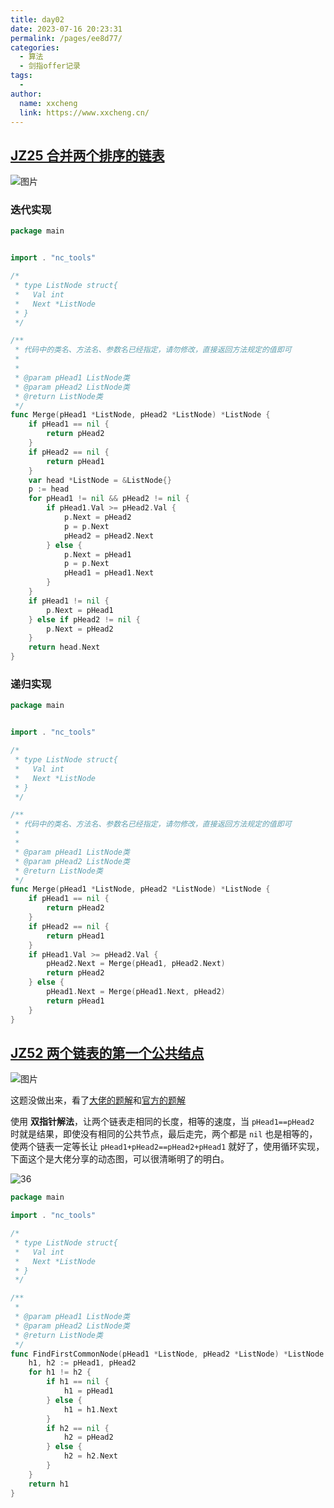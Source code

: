 ```yaml
---
title: day02
date: 2023-07-16 20:23:31
permalink: /pages/ee8d77/
categories:
  - 算法
  - 剑指offer记录
tags:
  - 
author: 
  name: xxcheng
  link: https://www.xxcheng.cn/
---
```

## [JZ25 合并两个排序的链表](https://www.nowcoder.com/share/jump/9173034621689512225287)

![图片](https://uploadfiles.nowcoder.com/badge_images/20230716/917303462_1689512234944/WRJ9Rdu13I.png)

### 迭代实现

```go
package main


import . "nc_tools"

/*
 * type ListNode struct{
 *   Val int
 *   Next *ListNode
 * }
 */

/**
 * 代码中的类名、方法名、参数名已经指定，请勿修改，直接返回方法规定的值即可
 *
 *
 * @param pHead1 ListNode类
 * @param pHead2 ListNode类
 * @return ListNode类
 */
func Merge(pHead1 *ListNode, pHead2 *ListNode) *ListNode {
	if pHead1 == nil {
		return pHead2
	}
	if pHead2 == nil {
		return pHead1
	}
	var head *ListNode = &ListNode{}
	p := head
	for pHead1 != nil && pHead2 != nil {
		if pHead1.Val >= pHead2.Val {
			p.Next = pHead2
			p = p.Next
			pHead2 = pHead2.Next
		} else {
			p.Next = pHead1
			p = p.Next
			pHead1 = pHead1.Next
		}
	}
	if pHead1 != nil {
		p.Next = pHead1
	} else if pHead2 != nil {
		p.Next = pHead2
	}
	return head.Next
}

```

### 递归实现

```go
package main


import . "nc_tools"

/*
 * type ListNode struct{
 *   Val int
 *   Next *ListNode
 * }
 */

/**
 * 代码中的类名、方法名、参数名已经指定，请勿修改，直接返回方法规定的值即可
 *
 *
 * @param pHead1 ListNode类
 * @param pHead2 ListNode类
 * @return ListNode类
 */
func Merge(pHead1 *ListNode, pHead2 *ListNode) *ListNode {
	if pHead1 == nil {
		return pHead2
	}
	if pHead2 == nil {
		return pHead1
	}
	if pHead1.Val >= pHead2.Val {
		pHead2.Next = Merge(pHead1, pHead2.Next)
		return pHead2
	} else {
		pHead1.Next = Merge(pHead1.Next, pHead2)
		return pHead1
	}
}

```

## [JZ52 两个链表的第一个公共结点](https://www.nowcoder.com/practice/6ab1d9a29e88450685099d45c9e31e46)

![图片](https://uploadfiles.nowcoder.com/badge_images/20230717/917303462_1689559430215/p2YmKUKFQ8.png)

这题没做出来，看了[大佬的题解](https://blog.nowcoder.net/n/35c57499566646e7b3ecb250d0b99907?f=comment)和[官方的题解](https://blog.nowcoder.net/n/a0c6c80ab3134c20885a2a12e7b4282b?f=comment)

使用 **双指针解法**，让两个链表走相同的长度，相等的速度，当 `pHead1==pHead2` 时就是结果，即使没有相同的公共节点，最后走完，两个都是 `nil` 也是相等的，使两个链表一定等长让 `pHead1+pHead2==pHead2+pHead1` 就好了，使用循环实现，下面这个是大佬分享的动态图，可以很清晰明了的明白。

![36](https://cdn-static.xxcheng.cn/static/blog/images/2023/07/17/4603bbd95bd22702b78e93bde3b0d1e6.gif)

```go
package main

import . "nc_tools"

/*
 * type ListNode struct{
 *   Val int
 *   Next *ListNode
 * }
 */

/**
 *
 * @param pHead1 ListNode类
 * @param pHead2 ListNode类
 * @return ListNode类
 */
func FindFirstCommonNode(pHead1 *ListNode, pHead2 *ListNode) *ListNode {
	h1, h2 := pHead1, pHead2
	for h1 != h2 {
		if h1 == nil {
			h1 = pHead1
		} else {
			h1 = h1.Next
		}
		if h2 == nil {
			h2 = pHead2
		} else {
			h2 = h2.Next
		}
	}
	return h1
}

```